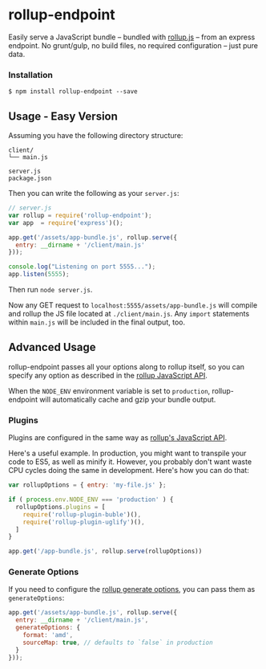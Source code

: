 # rollup-endpoint

Easily serve a JavaScript bundle – bundled with [rollup.js](http://rollupjs.org/) – from an express endpoint. No grunt/gulp, no build files, no required configuration – just pure data.

### Installation

    $ npm install rollup-endpoint --save

## Usage - Easy Version

Assuming you have the following directory structure:

```
client/
└── main.js

server.js
package.json
```

Then you can write the following as your `server.js`:

```javascript
// server.js
var rollup = require('rollup-endpoint');
var app  = require('express')();

app.get('/assets/app-bundle.js', rollup.serve({
  entry: __dirname + '/client/main.js'
}));

console.log("Listening on port 5555...");
app.listen(5555);
```

Then run `node server.js`.

Now any GET request to `localhost:5555/assets/app-bundle.js` will compile and rollup the JS file located at `./client/main.js`. Any `import` statements within `main.js` will be included in the final output, too.

## Advanced Usage

rollup-endpoint passes all your options along to rollup itself, so you can specify any option as described in the [rollup JavaScript API](https://github.com/rollup/rollup/wiki/JavaScript-API#rolluprollup-options-).

When the `NODE_ENV` environment variable is set to `production`, rollup-endpoint will automatically cache and gzip your bundle output.

### Plugins

Plugins are configured in the same way as [rollup's JavaScript API](https://github.com/rollup/rollup/wiki/JavaScript-API#plugins).

Here's a useful example. In production, you might want to transpile your code to ES5, as well as minify it. However, you probably don't want waste CPU cycles doing the same in development. Here's how you can do that:

```js
var rollupOptions = { entry: 'my-file.js' };

if ( process.env.NODE_ENV === 'production' ) {
  rollupOptions.plugins = [
    require('rollup-plugin-buble')(),
    require('rollup-plugin-uglify')(),
  ]
}

app.get('/app-bundle.js', rollup.serve(rollupOptions))
```

### Generate Options

If you need to configure the [rollup generate options](https://github.com/rollup/rollup/wiki/JavaScript-API#bundlegenerate-options-), you can pass them as `generateOptions`:

```js
app.get('/assets/app-bundle.js', rollup.serve({
  entry: __dirname + '/client/main.js',
  generateOptions: {
    format: 'amd',
    sourceMap: true, // defaults to `false` in production
  }
}));
```
